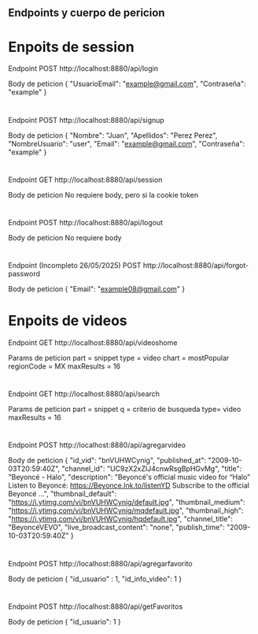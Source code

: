 ## Endpoints y cuerpo de pericion

# Enpoits de session
Endpoint
POST http://localhost:8880/api/login

Body de peticion
{
    "UsuarioEmail": "example@gmail.com",
    "Contraseña": "example"
}
#

# 
Endpoint
POST http://localhost:8880/api/signup

Body de peticion
{
    "Nombre": "Juan",
    "Apellidos": "Perez Perez",
    "NombreUsuario": "user",
    "Email": "example@gmail.com",
    "Contraseña": "example"
}
#

# 
Endpoint
GET http://localhost:8880/api/session

Body de peticion
No requiere body, pero si la cookie token
#

# 
Endpoint
POST http://localhost:8880/api/logout

Body de peticion
No requiere body
#

# 
Endpoint (Incompleto 26/05/2025)
POST http://localhost:8880/api/forgot-password

Body de peticion
{
    "Email": "example08@gmail.com"
}
#

# ##################################################

# Enpoits de videos
Endpoint
GET http://localhost:8880/api/videoshome

Params de peticion
part = snippet
type = video
chart = mostPopular
regionCode = MX
maxResults = 16
#

# 
Endpoint
GET http://localhost:8880/api/search

Params de peticion
part = snippet
q = criterio de busqueda
type= video
maxResults = 16
#

# 
Endpoint
POST http://localhost:8880/api/agregarvideo

Body de peticion
{
    "id_vid": "bnVUHWCynig",
    "published_at": "2009-10-03T20:59:40Z",
    "channel_id": "UC9zX2xZIJ4cnwRsgBpHGvMg",
    "title": "Beyoncé - Halo",
    "description": "Beyoncé's official music video for “Halo” Listen to Beyoncé: https://Beyonce.lnk.to/listenYD Subscribe to the official Beyoncé ...",
    "thumbnail_default": "https://i.ytimg.com/vi/bnVUHWCynig/default.jpg",
    "thumbnail_medium": "https://i.ytimg.com/vi/bnVUHWCynig/mqdefault.jpg",
    "thumbnail_high": "https://i.ytimg.com/vi/bnVUHWCynig/hqdefault.jpg",
    "channel_title": "BeyoncéVEVO",
    "live_broadcast_content": "none",
    "publish_time": "2009-10-03T20:59:40Z"
}
#

# 
Endpoint
POST http://localhost:8880/api/agregarfavorito

Body de peticion
{
    "id_usuario" : 1,
    "id_info_video": 1
}
#

# 
Endpoint
POST http://localhost:8880/api/getFavoritos

Body de peticion
{
    "id_usuario": 1
}
#

